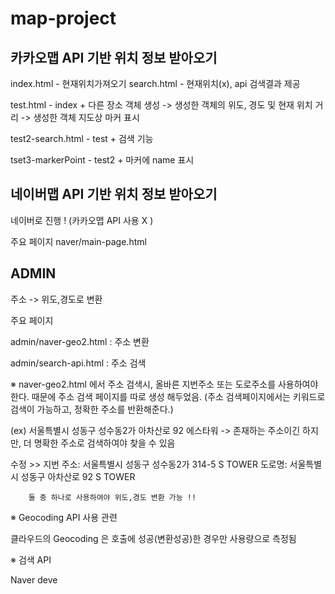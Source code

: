 # map-project
## 카카오맵 API 기반 위치 정보 받아오기

index.html - 현재위치가져오기
search.html - 현재위치(x), api 검색결과 제공

test.html - index + 다른 장소 객체 생성
             -> 생성한 객체의 위도, 경도 및 현재 위치 거리
             -> 생성한 객체 지도상 마커 표시 
             
test2-search.html - test + 검색 기능

tset3-markerPoint - test2 + 마커에  name 표시 




## 네이버맵 API 기반 위치 정보 받아오기

네이버로 진행 ! (카카오맵 API 사용 X )

주요 페이지
naver/main-page.html



## ADMIN 

주소 -> 위도,경도로 변환


주요 페이지

admin/naver-geo2.html : 주소 변환

admin/search-api.html : 주소 검색

※ naver-geo2.html 에서 주소 검색시, 올바른 지번주소 또는 도로주소를 사용하여야 한다.
때문에 주소 검색 페이지를 따로 생성 해두었음.
(주소 검색페이지에서는 키워드로 검색이 가능하고,
정확한 주소를 반환해준다.)

(ex) 서울특별시 성동구 성수동2가 아차산로 92 에스타워 
-> 존재하는 주소이긴 하지만, 더 명확한 주소로 검색하여야 찾을 수 있음 

수정 >>  지번 주소: 서울특별시 성동구 성수동2가 314-5 S TOWER
        도로명: 서울특별시 성동구 아차산로 92 S TOWER

        둘 중 하나로 사용하여야 위도,경도 변환 가능 !!




※ Geocoding API 사용 관련

클라우드의 Geocoding 은 호출에 성공(변환성공)한 경우만 사용량으로 측정됨

※ 검색 API

Naver deve
